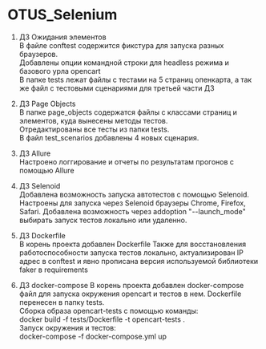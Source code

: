 # OTUS_Selenium

1) ДЗ Ожидания элементов  
В файле conftest содержится фикстура для запуска разных браузеров.   
Добавлены опции командной строки для headless режима и базового урла opencart  
В папке tests лежат файлы с тестами на 5 страниц опенкарта, а так же файл с тестовыми сценариями для третьей части ДЗ  

2) ДЗ Page Objects  
В папке page_objects содержатся файлы с классами страниц и элементов, куда вынесены методы тестов.  
Отредактированы все тесты из папки tests.  
В файл test_scenarios добавлены 4 новых сценария.

3) ДЗ Allure  
Настроено логгирование и отчеты по результатам прогонов с помощью Allure    

4) ДЗ Selenoid  
Добавлена возможность запуска автотестов с помощью Selenoid.  
Настроены для запуска через Selenoid браузеры Chrome, Firefox, Safari.
Добавлена возможность через addoption "--launch_mode" выбирать запуск тестов локально или удаленно.

5) ДЗ Dockerfile  
В корень проекта добавлен Dockerfile
Также для восстановления работоспособности запуска тестов локально, актуализирован IP адрес в conftest и явно прописана версия используемой библиотеки faker в requirements

6) ДЗ docker-compose
В корень проекта добавлен docker-compose файл для запуска окружения opencart и тестов в нем. Dockerfile перенесен в папку tests.  
Сборка образа opencart-tests с помощью команды:  
docker build -f tests/Dockerfile -t opencart-tests .  
Запуск окружения и тестов:  
docker-compose -f docker-compose.yml up  
